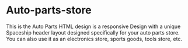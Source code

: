 # Auto-parts-store
This is the Auto Parts HTML design is a responsive Design with a unique Spaceship header layout designed specifically for your auto parts store. You can also use it as an electronics store, sports goods, tools store, etc.
